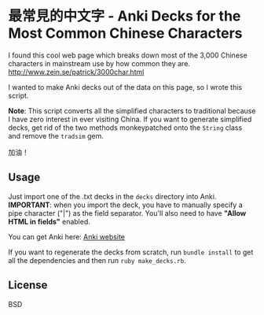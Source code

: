 # 最常見的中文字 - Anki Decks for the Most Common Chinese Characters

I found this cool web page which breaks down most of the 3,000 Chinese characters in mainstream use by how common they are.  http://www.zein.se/patrick/3000char.html

I wanted to make Anki decks out of the data on this page, so I wrote this script.

**Note**: This script converts all the simplified characters to traditional because I have zero interest in ever visiting China.  If you want to generate simplified decks, get rid of the two methods monkeypatched onto the `String` class and remove the `tradsim` gem.

加油！

## Usage

Just import one of the .txt decks in the `decks` directory into Anki.  **IMPORTANT**: when you import the deck, you have to manually specify a pipe character ("|") as the field separator.  You'll also need to have **"Allow HTML in fields"** enabled.

You can get Anki here:  [Anki website](http://ankisrs.net/)

If you want to regenerate the decks from scratch, run `bundle install` to get all the dependencies and then run `ruby make_decks.rb`.

## License

BSD
